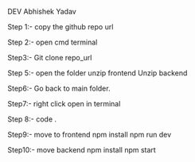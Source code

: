 DEV Abhishek Yadav

Step 1:- copy the github repo url

Step 2:- open cmd terminal

Step3:- Git clone repo_url

Step 5:- open the folder
unzip frontend
Unzip backend

Step6:- Go back to main folder.

Step7:- right click open in terminal

Step 8:- code .

Step9:- move to frontend
npm install
npm run dev

Step10:- move backend
npm install
npm start
